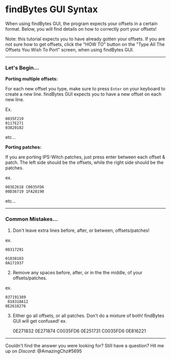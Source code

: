 # findBytes GUI Syntax

When using findBytes GUI, the program expects your offsets in a certain format. Below, you will find details on how to correctly port your offsets!

Note: this tutorial expects you to have already gotten your offsets. If you are not sure how to get offsets, click the "HOW TO" button on the "Type All The Offsets You Wish To Port" screen, when using findBytes GUI.

---

### Let's Begin...

**Porting multiple offsets:**

For each new offset you type, make sure to press `Enter` on your keyboard to create a new line. findBytes GUI expects 	you to have a new offset on each new line.

Ex.

    0035F219
    0117E271
    03820182
etc...


**Porting patches:**

If you are porting IPS-Witch patches, just press enter between each offset & patch. The left side should be the offsets, while the right side should be the patches. 

ex.
		
    003E2618 C0035FD6
    00D36719 1FA28190
		
etc...

---

### Common Mistakes...

1. Don't leave extra lines before, after, or between, offsets/patches!
	
ex.

    00317291

    01038103
    0A171937

2. Remove any spaces before, after, or in the the middle, of your offsets/patches.

ex.
	

    037191389
     018318A12
    0E2618276

3. Either go all offsets, or all patches. Don't do a mixture of both! findBytes GUI will get confused!
ex.
   
    0E271832
    0E271874 C0035FD6
    0E251731 C0035FD6
    0E816221

---

Couldn't find the answer you were looking for? Still have a question?
Hit me up on *Discord*: @AmazingChz#5695
